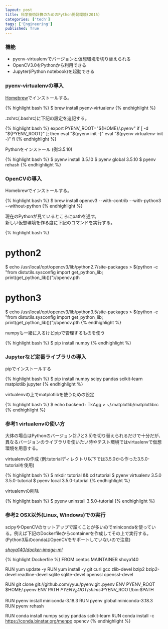 ```yaml
---
layout: post
title: 科学技術計算のためのPython開発環境(2015)
categories: ['tech']
tags: ['Engineering']
published: True
---
```


### 機能
* pyenv-virtualenvでバージョンと仮想環境を切り替えられる
* OpenCV3.0をPythonから利用できる
* Jupyter(iPython notebook)を起動できる

### pyenv-virtualenvの導入

[Homebrew](http://brew.sh/)でインストールする。

{% highlight bash %}
$ brew install pyenv-virtualenv
{% endhighlight %}

.zshrc(.bashrc)に下記の設定を追記する。

{% highlight bash %}
export PYENV_ROOT="${HOME}/.pyenv"
if [ -d "${PYENV_ROOT}" ]; then
    eval "$(pyenv init -)"
    eval "$(pyenv virtualenv-init -)"
fi
{% endhighlight %}

Pythonをインストール (例:3.5.10)

{% highlight bash %}
$ pyenv install 3.5.10
$ pyenv global 3.5.10
$ pyenv rehash
{% endhighlight %}

### OpenCVの導入

Homebrewでインストールする。

{% highlight bash %}
$ brew install opencv3 --with-contrib --with-python3 --without-python
{% endhighlight %}

現在のPythonが見ているところにpathを通す。<br>新しい仮想環境を作る度に下記のコマンドを実行する。

{% highlight bash %}
# python2
$ echo /usr/local/opt/opencv3/lib/python2.7/site-packages > $(python -c "from distutils.sysconfig import get_python_lib; print(get_python_lib())")/opencv.pth

# python3
$ echo /usr/local/opt/opencv3/lib/python3.5/site-packages > $(python -c "from distutils.sysconfig import get_python_lib; print(get_python_lib())")/opencv.pth
{% endhighlight %}

numpyも一緒に入るけどpipで管理するものを使う

{% highlight bash %}
$ pip install numpy
{% endhighlight %}

### Jupyterなど定番ライブラリの導入

pipでインストールする

{% highlight bash %}
$ pip install numpy scipy pandas scikit-learn matplotlib jupyter
{% endhighlight %}

virtualenvの上でmatplotlibを使うための設定

{% highlight bash %}
$ echo backend : TkAgg > ~/.matplotlib/matplotlibrc
{% endhighlight %}

### 参考1 virtualenvの使い方

大体の場合はPythonのバージョン(2.7と3.5)を切り替えられるだけで十分だが、異なるバージョンのライブラリを使いたい時やテスト環境ではvirtualenvで仮想環境を用意する。

virtualenvの作成 (例:tutorialディレクトリ以下では3.5.0から作った3.5.0-tutorialを使用)

{% highlight bash %}
$ mkdir tutorial && cd tutorial
$ pyenv virtualenv 3.5.0 3.5.0-tutorial
$ pyenv local 3.5.0-tutorial
{% endhighlight %}

virtualenvの削除

{% highlight bash %}
$ pyenv uninstall 3.5.0-tutorial
{% endhighlight %}

### 参考2 OSX以外(Linux, Windows)での実行

scipyやOpenCVのセットアップで躓くことが多いのでminicondaを使っている。例えば下記のDockerfileからcontainerを作成してその上で実行する。(Python3系のcondaはOpenCVをサポートしていないので注意)

<cite>[shoya140/docker-image-ml](https://github.com/shoya140/docker-image-ml)</cite>

{% highlight Dockerfile %}
FROM centos
MAINTAINER shoya140

RUN yum update -y
RUN yum install -y git curl gcc zlib-devel bzip2 bzip2-devel readline-devel sqlite sqlite-devel openssl openssl-devel

RUN git clone git://github.com/yyuu/pyenv.git .pyenv
ENV PYENV_ROOT $HOME/.pyenv
ENV PATH $PYENV_ROOT/shims:$PYENV_ROOT/bin:$PATH

RUN pyenv install miniconda-3.18.3
RUN pyenv global miniconda-3.18.3
RUN pyenv rehash

RUN conda install numpy scipy pandas scikit-learn
RUN conda install -c https://conda.binstar.org/menpo opencv
{% endhighlight %}
